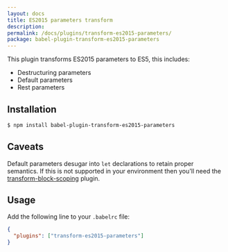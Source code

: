 ```yaml
---
layout: docs
title: ES2015 parameters transform
description:
permalink: /docs/plugins/transform-es2015-parameters/
package: babel-plugin-transform-es2015-parameters
---
```


This plugin transforms ES2015 parameters to ES5, this includes:

- Destructuring parameters
- Default parameters
- Rest parameters

## Installation

```sh
$ npm install babel-plugin-transform-es2015-parameters
```

## Caveats

Default parameters desugar into `let` declarations to retain proper semantics. If this is
not supported in your environment then you'll need the
[transform-block-scoping](/docs/plugins/transform-es2015-block-scoping) plugin.

## Usage

Add the following line to your `.babelrc` file:

```json
{
  "plugins": ["transform-es2015-parameters"]
}
```
